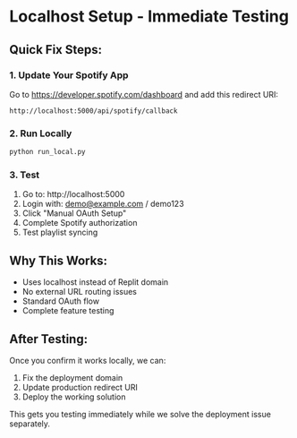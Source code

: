 # Localhost Setup - Immediate Testing

## Quick Fix Steps:

### 1. Update Your Spotify App
Go to https://developer.spotify.com/dashboard and add this redirect URI:
```
http://localhost:5000/api/spotify/callback
```

### 2. Run Locally
```bash
python run_local.py
```

### 3. Test
1. Go to: http://localhost:5000
2. Login with: demo@example.com / demo123
3. Click "Manual OAuth Setup"
4. Complete Spotify authorization
5. Test playlist syncing

## Why This Works:
- Uses localhost instead of Replit domain
- No external URL routing issues
- Standard OAuth flow
- Complete feature testing

## After Testing:
Once you confirm it works locally, we can:
1. Fix the deployment domain
2. Update production redirect URI
3. Deploy the working solution

This gets you testing immediately while we solve the deployment issue separately.